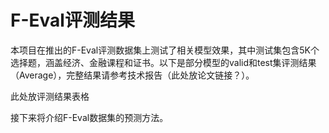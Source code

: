 # F-Eval评测结果

本项目在推出的F-Eval评测数据集上测试了相关模型效果，其中测试集包含5K个选择题，涵盖经济、金融课程和证书。以下是部分模型的valid和test集评测结果（Average），完整结果请参考技术报告（此处放论文链接？）。

此处放评测结果表格

接下来将介绍F-Eval数据集的预测方法。
